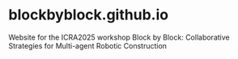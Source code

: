 # blockbyblock.github.io
Website for the ICRA2025 workshop Block by Block: Collaborative Strategies for Multi-agent Robotic Construction 
